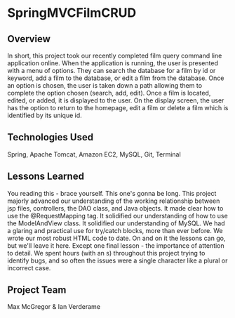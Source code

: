 # SpringMVCFilmCRUD

## Overview
In short, this project took our recently completed film query command line application online. When the application is running, the user is presented with a menu of options. They can search the database for a film by id or keyword, add a film to the database, or edit a film from the database. Once an option is chosen, the user is taken down a path allowing them to complete the option chosen (search, add, edit). Once a film is located, edited, or added, it is displayed to the user. On the display screen, the user has the option to return to the homepage, edit a film or delete a film which is identified by its unique id.

## Technologies Used
Spring, Apache Tomcat, Amazon EC2, MySQL, Git, Terminal

## Lessons Learned
You reading this - brace yourself. This one's gonna be long. This project majorly advanced our understanding of the working relationship between jsp files, controllers, the DAO class, and Java objects. It made clear how to use the @RequestMapping tag. It solidified our understanding of how to use the ModelAndView class. It solidified our understanding of MySQL. We had a glaring and practical use for try/catch blocks, more than ever before. We wrote our most robust HTML code to date. On and on it the lessons can go, but we'll leave it here. Except one final lesson - the importance of attention to detail. We spent hours (with an s) throughout this project trying to identify bugs, and so often the issues were a single character like a plural or incorrect case. 

## Project Team
Max McGregor & Ian Verderame